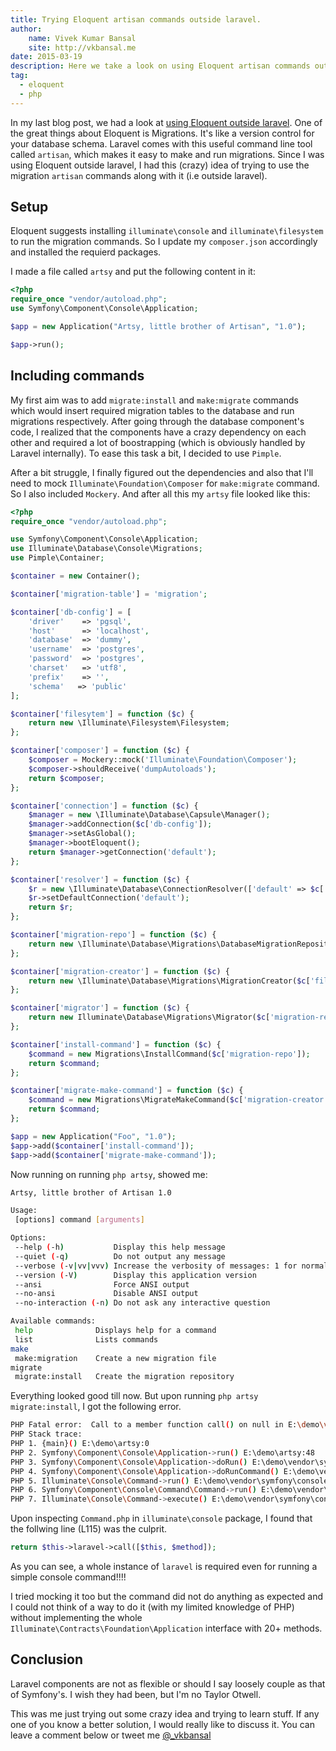 ```yaml
---
title: Trying Eloquent artisan commands outside laravel.
author: 
    name: Vivek Kumar Bansal
    site: http://vkbansal.me
date: 2015-03-19
description: Here we take a look on using Eloquent artisan commands outside laravel.
tag:
  - eloquent
  - php
---
```

In my last blog post, we had a look at [using Eloquent outside laravel](/blog/using-eloquent-outside-laravel). One of the great things about Eloquent is Migrations. It's like a version control for your database schema. Laravel comes with this useful command line tool called `artisan`, which makes it easy to make and run migrations. Since I was using Eloquent outside laravel, I had this (crazy) idea of trying to use the migration `artisan` commands along with it (i.e outside laravel).

## Setup
Eloquent suggests installing `illuminate\console` and `illuminate\filesystem` to run the migration commands. So I update my `composer.json` accordingly and installed the requierd packages.

I made a file called `artsy` and put the following content in it:

```php
<?php
require_once "vendor/autoload.php";
use Symfony\Component\Console\Application;

$app = new Application("Artsy, little brother of Artisan", "1.0");

$app->run();
```

## Including commands
My first aim was to add  `migrate:install` and `make:migrate` commands which would insert required migration tables to the database and run migrations respectively. After going through the database component's code, I realized that the components have a crazy dependency on each other and required a lot of boostrapping (which is obviously handled by Laravel internally). To ease this task a bit, I decided to use `Pimple`.

After a bit struggle, I finally figured out the dependencies and also that I'll need to mock `Illuminate\Foundation\Composer` for `make:migrate` command. So I also included `Mockery`. And after all this my `artsy` file looked like this:
```php
<?php
require_once "vendor/autoload.php";

use Symfony\Component\Console\Application;
use Illuminate\Database\Console\Migrations;
use Pimple\Container;

$container = new Container();

$container['migration-table'] = 'migration';

$container['db-config'] = [
    'driver'    => 'pgsql',
    'host'      => 'localhost',
    'database'  => 'dummy',
    'username'  => 'postgres',
    'password'  => 'postgres',
    'charset'   => 'utf8',
    'prefix'    => '',
    'schema'   => 'public'
];

$container['filesytem'] = function ($c) {
    return new \Illuminate\Filesystem\Filesystem;
};

$container['composer'] = function ($c) {
    $composer = Mockery::mock('Illuminate\Foundation\Composer');
    $composer->shouldReceive('dumpAutoloads');
    return $composer;
};

$container['connection'] = function ($c) {
    $manager = new \Illuminate\Database\Capsule\Manager();
    $manager->addConnection($c['db-config']);
    $manager->setAsGlobal();
    $manager->bootEloquent();
    return $manager->getConnection('default');
};

$container['resolver'] = function ($c) {
    $r = new \Illuminate\Database\ConnectionResolver(['default' => $c['connection']]);
    $r->setDefaultConnection('default');
    return $r;
};

$container['migration-repo'] = function ($c) {
    return new \Illuminate\Database\Migrations\DatabaseMigrationRepository($c['resolver'], $c['migration-table']);
};

$container['migration-creator'] = function ($c) {
    return new \Illuminate\Database\Migrations\MigrationCreator($c['filesytem']);
};

$container['migrator'] = function ($c) {
    return new Illuminate\Database\Migrations\Migrator($c['migration-repo'], $c['resolver'], $c['filesytem']);
};

$container['install-command'] = function ($c) {
    $command = new Migrations\InstallCommand($c['migration-repo']);
    return $command;
};

$container['migrate-make-command'] = function ($c) {
    $command = new Migrations\MigrateMakeCommand($c['migration-creator'], $c['composer']);
    return $command;
};

$app = new Application("Foo", "1.0");
$app->add($container['install-command']);
$app->add($container['migrate-make-command']);

```

Now running on running `php artsy`, showed me:

```bash
Artsy, little brother of Artisan 1.0

Usage:
 [options] command [arguments]

Options:
 --help (-h)           Display this help message
 --quiet (-q)          Do not output any message
 --verbose (-v|vv|vvv) Increase the verbosity of messages: 1 for normal output, 2 for more verbose output and 3 for debug
 --version (-V)        Display this application version
 --ansi                Force ANSI output
 --no-ansi             Disable ANSI output
 --no-interaction (-n) Do not ask any interactive question

Available commands:
 help              Displays help for a command
 list              Lists commands
make
 make:migration    Create a new migration file
migrate
 migrate:install   Create the migration repository
```

Everything looked good till now. But upon running `php artsy migrate:install`, I got the following error.

```bash
PHP Fatal error:  Call to a member function call() on null in E:\demo\vendor\illuminate\console\Command.php on line 115
PHP Stack trace:
PHP 1. {main}() E:\demo\artsy:0
PHP 2. Symfony\Component\Console\Application->run() E:\demo\artsy:48
PHP 3. Symfony\Component\Console\Application->doRun() E:\demo\vendor\symfony\console\Symfony\Component\Console\Application.php:126
PHP 4. Symfony\Component\Console\Application->doRunCommand() E:\demo\vendor\symfony\console\Symfony\Component\Console\Application.php:195
PHP 5. Illuminate\Console\Command->run() E:\demo\vendor\symfony\console\Symfony\Component\Console\Application.php:874
PHP 6. Symfony\Component\Console\Command\Command->run() E:\demo\vendor\illuminate\console\Command.php:101
PHP 7. Illuminate\Console\Command->execute() E:\demo\vendor\symfony\console\Symfony\Component\Console\Command\Command.php:253
```

Upon inspecting `Command.php` in `illuminate\console` package, I found that the follwing line (L115) was the culprit.
```php
return $this->laravel->call([$this, $method]);
```
As you can see, a whole instance of `laravel` is required even for running a simple console command!!!!

I tried mocking it too but the command did not do anything as expected and I could not think of a way to do it (with my limited knowledge of PHP) without implementing the whole `Illuminate\Contracts\Foundation\Application` interface with 20+ methods.

## Conclusion
Laravel components are not as flexible or should I say loosely couple as that of Symfony's. I wish they had been, but I'm no Taylor Otwell.

This was me just trying out some crazy idea and trying to learn stuff. If any one of you know a better solution, I would really like to discuss it. You can leave a comment below or tweet me [@_vkbansal](https://twitter.com/_vkbansal)